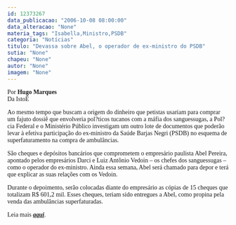 ```yaml
---
id: 12373267
data_publicacao: "2006-10-08 08:00:00"
data_alteracao: "None"
materia_tags: "Isabella,Ministro,PSDB"
categoria: "Notícias"
titulo: "Devassa sobre Abel, o operador de ex-ministro do PSDB"
sutia: "None"
chapeu: "None"
autor: "None"
imagem: "None"
---
```

<p><P><FONT face=Verdana>Por <STRONG>Hugo Marques<BR></STRONG>Da IstoÉ<BR></FONT><FONT face=Verdana></FONT></P></p>
<p><P><FONT face=Verdana>Ao mesmo tempo que buscam a origem do dinheiro que petistas usariam para comprar um fajuto dossiê que envolveria pol?ticos tucanos com a máfia dos sanguessugas, a Pol?cia Federal e o Ministério Público investigam um outro lote de documentos que poderão levar à efetiva participação do ex-ministro da Saúde Barjas Negri (PSDB) no esquema de superfaturamento na compra de ambulâncias. </FONT></P></p>
<p><P><FONT face=Verdana>São cheques e depósitos bancários que comprometem o empresário paulista Abel Pereira, apontado pelos empresários Darci e Luiz Antônio Vedoin – os chefes dos sanguessugas – como o operador do ex-ministro. Ainda essa semana, Abel será chamado para depor e terá que explicar as suas relações com os Vedoin. </P></FONT></p>
<p><P><FONT face=Verdana>Durante o depoimento, serão colocadas diante do empresário as cópias de 15 cheques que totalizam R$ 601,2 mil. Esses cheques, teriam sido entregues a Abel, como propina pela venda das ambulâncias superfaturadas. <BR></P></FONT></p>
<p><P><FONT face=Verdana>Leia mais <A href=\"https://www.terra.com.br/istoe/1929/brasil/1929_devassa_sobre_abel.htm\" target=_blank><STRONG><EM>aqui</EM></STRONG></A>.</FONT> </P> </p>
